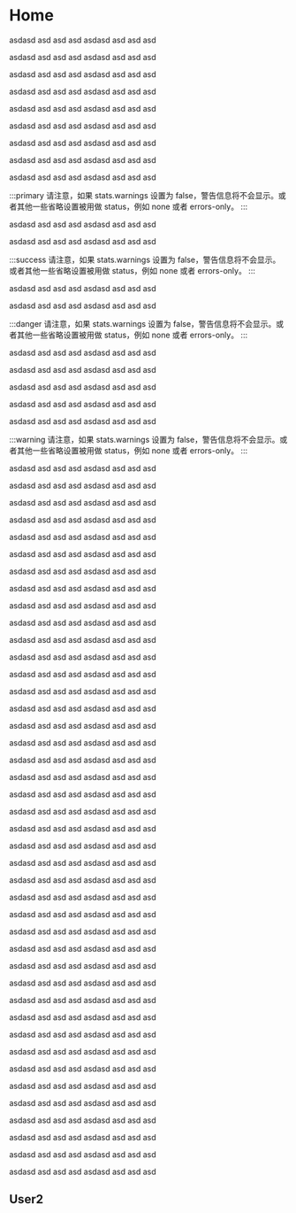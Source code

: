 
# Home


asdasd asd asd asd 
asdasd asd asd asd 



asdasd asd asd asd
asdasd asd asd asd



asdasd asd asd asd
asdasd asd asd asd



asdasd asd asd asd
asdasd asd asd asd



asdasd asd asd asd
asdasd asd asd asd



asdasd asd asd asd
asdasd asd asd asd



asdasd asd asd asd
asdasd asd asd asd



asdasd asd asd asd
asdasd asd asd asd



asdasd asd asd asd
asdasd asd asd asd

:::primary
请注意，如果 stats.warnings 设置为 false，警告信息将不会显示。或者其他一些省略设置被用做 status，例如 none 或者 errors-only。
:::


asdasd asd asd asd
asdasd asd asd asd



asdasd asd asd asd
asdasd asd asd asd



:::success
请注意，如果 stats.warnings 设置为 false，警告信息将不会显示。或者其他一些省略设置被用做 status，例如 none 或者 errors-only。
:::

asdasd asd asd asd
asdasd asd asd asd



asdasd asd asd asd
asdasd asd asd asd


:::danger
请注意，如果 stats.warnings 设置为 false，警告信息将不会显示。或者其他一些省略设置被用做 status，例如 none 或者 errors-only。
:::


asdasd asd asd asd
asdasd asd asd asd



asdasd asd asd asd
asdasd asd asd asd



asdasd asd asd asd
asdasd asd asd asd



asdasd asd asd asd
asdasd asd asd asd



asdasd asd asd asd
asdasd asd asd asd


:::warning
请注意，如果 stats.warnings 设置为 false，警告信息将不会显示。或者其他一些省略设置被用做 status，例如 none 或者 errors-only。
:::


asdasd asd asd asd
asdasd asd asd asd



asdasd asd asd asd
asdasd asd asd asd



asdasd asd asd asd
asdasd asd asd asd



asdasd asd asd asd
asdasd asd asd asd



asdasd asd asd asd
asdasd asd asd asd



asdasd asd asd asd
asdasd asd asd asd



asdasd asd asd asd
asdasd asd asd asd



asdasd asd asd asd
asdasd asd asd asd



asdasd asd asd asd
asdasd asd asd asd



asdasd asd asd asd
asdasd asd asd asd



asdasd asd asd asd
asdasd asd asd asd



asdasd asd asd asd
asdasd asd asd asd



asdasd asd asd asd
asdasd asd asd asd



asdasd asd asd asd
asdasd asd asd asd



asdasd asd asd asd
asdasd asd asd asd



asdasd asd asd asd
asdasd asd asd asd



asdasd asd asd asd
asdasd asd asd asd



asdasd asd asd asd
asdasd asd asd asd



asdasd asd asd asd
asdasd asd asd asd



asdasd asd asd asd
asdasd asd asd asd



asdasd asd asd asd
asdasd asd asd asd



asdasd asd asd asd
asdasd asd asd asd



asdasd asd asd asd
asdasd asd asd asd



asdasd asd asd asd
asdasd asd asd asd



asdasd asd asd asd
asdasd asd asd asd



asdasd asd asd asd
asdasd asd asd asd



asdasd asd asd asd
asdasd asd asd asd



asdasd asd asd asd
asdasd asd asd asd



asdasd asd asd asd
asdasd asd asd asd



asdasd asd asd asd
asdasd asd asd asd



asdasd asd asd asd
asdasd asd asd asd



asdasd asd asd asd
asdasd asd asd asd



asdasd asd asd asd
asdasd asd asd asd



asdasd asd asd asd
asdasd asd asd asd



asdasd asd asd asd
asdasd asd asd asd



asdasd asd asd asd
asdasd asd asd asd



asdasd asd asd asd
asdasd asd asd asd



asdasd asd asd asd
asdasd asd asd asd



asdasd asd asd asd
asdasd asd asd asd



asdasd asd asd asd
asdasd asd asd asd



asdasd asd asd asd
asdasd asd asd asd



asdasd asd asd asd
asdasd asd asd asd


## User2 

















